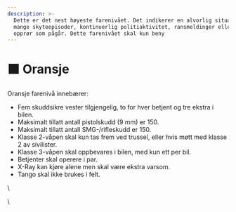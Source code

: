 ```yaml
---
description: >-
  Dette er det nest høyeste farenivået. Det indikerer en alvorlig situasjon med
  mange skyteepisoder, kontinuerlig politiaktivitet, ransmeldinger eller et
  opprør som pågår. Dette farenivået skal kun beny
---
```


# 🟧 Oransje

Oransje farenivå innebærer:

* Fem skuddsikre vester tilgjengelig, to for hver betjent og tre ekstra i bilen.
* Maksimalt tillatt antall pistolskudd (9 mm) er 150.
* Maksimalt tillatt antall SMG-/rifleskudd er 150.
* Klasse 2-våpen skal kun tas frem ved trussel, eller hvis møtt med klasse 2 av sivilister.
* Klasse 3-våpen skal oppbevares i bilen, med kun ett per bil.
* Betjenter skal operere i par.&#x20;
* X-Ray kan kjøre alene men skal være ekstra varsom.
* Tango skal ikke brukes i felt.

\


\
